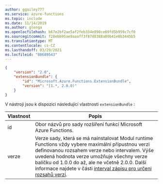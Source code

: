 ```yaml
---
author: ggailey777
ms.service: azure-functions
ms.topic: include
ms.date: 11/14/2019
ms.author: glenga
ms.openlocfilehash: b67e2bf2ae5af2feb334e898ce69fd5b959c7cf0
ms.sourcegitcommit: f28ebb95ae9aaaff3f87d8388a09b41e0b3445b5
ms.translationtype: MT
ms.contentlocale: cs-CZ
ms.lasthandoff: 03/29/2021
ms.locfileid: "88689543"
---
```

```json
{
    "version": "2.0",
    "extensionBundle": {
        "id": "Microsoft.Azure.Functions.ExtensionBundle",
        "version": "[1.*, 2.0.0)"
    }
}
```

V nástroji jsou k dispozici následující vlastnosti `extensionBundle` :

| Vlastnost | Popis |
| -------- | ----------- |
| id | Obor názvů pro sady rozšíření funkcí Microsoft Azure Functions. |
| verze | Verze sady, která se má nainstalovat Modul runtime Functions vždy vybere maximální přípustnou verzi definovanou rozsahem verze nebo intervalem. Výše uvedená hodnota verze umožňuje všechny verze balíčku od 1.0.0 do až, ale ne včetně 2.0.0. Další informace najdete v části [interval zápisu pro určení rozsahů verzí](/nuget/reference/package-versioning#version-ranges). |